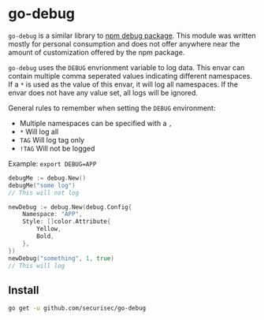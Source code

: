 # go-debug

`go-debug` is a similar library to [npm debug package](https://github.com/visionmedia/debug). This module was written mostly for personal consumption and does not offer anywhere near the amount of customization offered by the npm package.

`go-debug` uses the `DEBUG` envrionment variable to log data. This envar can contain multiple comma seperated values indicating different namespaces. If a `*` is used as the value of this envar, it will log all namespaces. If the envar does not have any value set, all logs will be ignored.

General rules to remember when setting the `DEBUG` environment:
- Multiple namespaces can be specified with a `,`
- `*` Will log all
- `TAG` Will log tag only
- `!TAG` Will not be logged

Example:
`export DEBUG=APP`
```go
debugMe := debug.New()
debugMe("some log")
// This will not log

newDebug := debug.New(debug.Config{
    Namespace: "APP",
    Style: []color.Attribute{
        Yellow,
        Bold,
    },
})
newDebug("something", 1, true)
// This will log
```

## Install
```bash
go get -u github.com/securisec/go-debug
```
